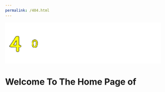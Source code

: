 ```yaml
---
permalink: /404.html
---
```




<html>
    <head>
        <link rel="stylesheet" type="text/css" href="stijlen.css">
    </head>
    <body>
        <img src="afbeeldingen/10.gif">
        <h1 
            class="max-w-full overflow-x-hidden text-5xl text-white blink text-center">Welcome To The Home Page of
        </h1>
    </body>
</html>
